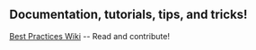 ## Documentation, tutorials, tips, and tricks!

[Best Practices Wiki](https://github.com/gameclosure/doc/wiki/Best-Practices) -- Read and contribute!
